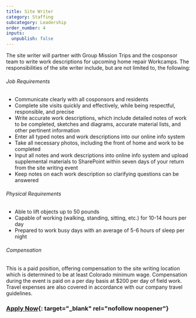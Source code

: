 ```yaml
---
title: Site Writer
category: Staffing
subcategory: Leadership
order_number: 4
inputs:
  unpublish: false
---
```

The site writer will partner with Group Mission Trips and the cosponsor team to write work descriptions for upcoming home repair Workcamps. The responsibilities of the site writer include, but are not limited to, the following:

###### Job Requirements

* Communicate clearly with all cosponsors and residents
* Complete site visits quickly and effectively, while being respectful, responsible, and precise
* Write accurate work descriptions, which include detailed notes of work to be completed, sketches and diagrams, accurate material lists, and other pertinent information
* Enter all typed notes and work descriptions into our online info system
* Take all necessary photos, including the front of home and work to be completed
* Input all notes and work descriptions into online info system and upload supplemental materials to SharePoint within seven days of your return from the site writing event
* Keep notes on each work description so clarifying questions can be answered

###### Physical Requirements

* Able to lift objects up to 50 pounds
* Capable of working (walking, standing, sitting, etc.) for 10-14 hours per day
* Prepared to work busy days with an average of 5-6 hours of sleep per night&nbsp;

###### Compensation

This is a paid position, offering compensation to the site writing location which is determined to be at least Colorado minimum wage. Compensation during the event is paid on a per day basis at $200 per day of field work. Travel expenses are also covered in accordance with our company travel guidelines.

### [Apply Now](https://argentasoftware.com/interfaces/gmt/frmLoginStaffPortal.aspx){: target="_blank" rel="nofollow noopener"}